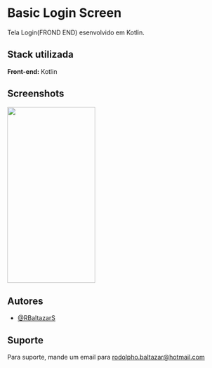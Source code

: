 # Basic Login Screen

Tela Login(FROND END) esenvolvido em Kotlin.


## Stack utilizada

**Front-end:** Kotlin


## Screenshots

<img src="https://github.com/RBaltazarS/BasicLoginScreen/assets/63020237/b66f5c85-5957-4509-b0a1-b55df28ec083" width="200" height="400" style="max-width:100%;"></img>




## Autores

- [@RBaltazarS](https://www.github.com/RBaltazarS)


## Suporte

Para suporte, mande um email para rodolpho.baltazar@hotmail.com
